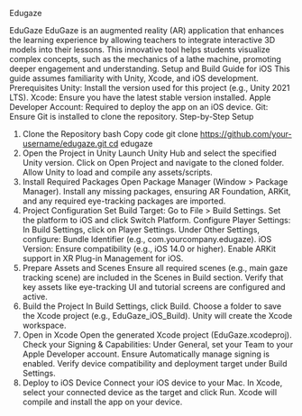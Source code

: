 Edugaze

EduGaze EduGaze is an augmented reality (AR) application that enhances the learning experience by allowing teachers to integrate interactive 3D models into their lessons. This innovative tool helps students visualize complex concepts, such as the mechanics of a lathe machine, promoting deeper engagement and understanding.
Setup and Build Guide for iOS This guide assumes familiarity with Unity, Xcode, and iOS development.
Prerequisites Unity: Install the version used for this project (e.g., Unity 2021 LTS). Xcode: Ensure you have the latest stable version installed. Apple Developer Account: Required to deploy the app on an iOS device. Git: Ensure Git is installed to clone the repository. Step-by-Step Setup
1. Clone the Repository bash Copy code git clone https://github.com/your-username/edugaze.git cd edugaze
2. Open the Project in Unity Launch Unity Hub and select the specified Unity version. Click on Open Project and navigate to the cloned folder. Allow Unity to load and compile any assets/scripts.
3. Install Required Packages Open Package Manager (Window > Package Manager). Install any missing packages, ensuring AR Foundation, ARKit, and any required eye-tracking packages are imported.
4. Project Configuration Set Build Target: Go to File > Build Settings. Set the platform to iOS and click Switch Platform. Configure Player Settings: In Build Settings, click on Player Settings. Under Other Settings, configure: Bundle Identifier (e.g., com.yourcompany.edugaze). iOS Version: Ensure compatibility (e.g., iOS 14.0 or higher). Enable ARKit support in XR Plug-in Management for iOS.
5. Prepare Assets and Scenes Ensure all required scenes (e.g., main gaze tracking scene) are included in the Scenes in Build section. Verify that key assets like eye-tracking UI and tutorial screens are configured and active.
6. Build the Project In Build Settings, click Build. Choose a folder to save the Xcode project (e.g., EduGaze_iOS_Build). Unity will create the Xcode workspace.
7. Open in Xcode Open the generated Xcode project (EduGaze.xcodeproj). Check your Signing & Capabilities: Under General, set your Team to your Apple Developer account. Ensure Automatically manage signing is enabled. Verify device compatibility and deployment target under Build Settings.
8. Deploy to iOS Device Connect your iOS device to your Mac. In Xcode, select your connected device as the target and click Run. Xcode will compile and install the app on your device.
